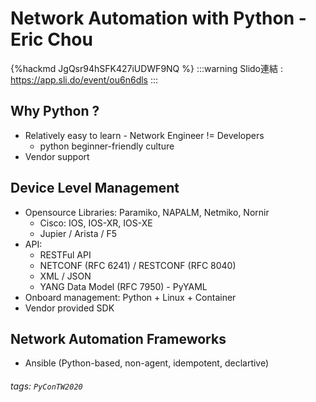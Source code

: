 # Network Automation with Python - Eric Chou

{%hackmd JgQsr94hSFK427iUDWF9NQ %}
:::warning
Slido連結 : https://app.sli.do/event/ou6n6dls
:::

## Why Python ?
  - Relatively easy to learn - Network Engineer != Developers
    - python beginner-friendly culture
  - Vendor support

## Device Level Management
  - Opensource Libraries: Paramiko, NAPALM, Netmiko, Nornir
    - Cisco: IOS, IOS-XR, IOS-XE
    - Jupier / Arista / F5
  - API:
    - RESTFul API
    - NETCONF (RFC 6241) / RESTCONF (RFC 8040)
    - XML / JSON
    - YANG Data Model (RFC 7950) - PyYAML
  - Onboard management: Python + Linux + Container
  - Vendor provided SDK
## Network Automation Frameworks
  - Ansible (Python-based, non-agent, idempotent, declartive)

      
###### tags: `PyConTW2020`
